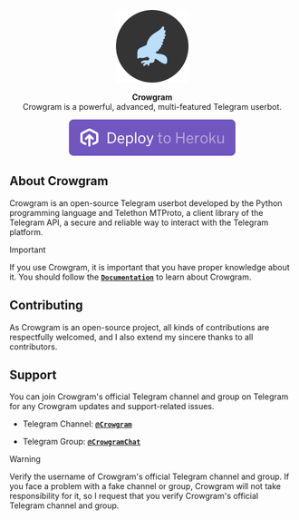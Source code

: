 <p align="center">
<a href="https://github.com/iniridwanul/Crowgram"><img src="assets/crowgram.png" height="128" width="128" alt="Crowgram"/></a>
</p>

<p align="center">
<b>Crowgram</b><br/>
Crowgram is a powerful, advanced, multi-featured Telegram userbot.
</p>

<p align="center">
<a href="https://heroku.com/deploy?template=https://github.com/Xkrishmishra/jaishreeramjiki-">
<img src="assets/deploytoheroku.svg" alt="Deploy to Heroku"></a>
</p>

<h2>About Crowgram</h2>
<p title="Crowgram">Crowgram is an open-source Telegram userbot developed by the Python programming language and Telethon MTProto, a client library of the Telegram API, a secure and reliable way to interact with the Telegram platform.</p>

> [!IMPORTANT]
> If you use Crowgram, it is important that you have proper knowledge about it. You should follow the [**`Documentation`**](https://crowgram.gitbook.io) to learn about Crowgram.

<h2>Contributing</h2>
<p title="Contributing">As Crowgram is an open-source project, all kinds of contributions are respectfully welcomed, and I also extend my sincere thanks to all contributors.</p>

<h2>Support</h2>
<p title="Support">You can join Crowgram's official Telegram channel and group on Telegram for any Crowgram updates and support-related issues.</p>

- Telegram Channel: [**`@Crowgram`**](https://t.me/crowgram)

- Telegram Group: [**`@CrowgramChat`**](https://t.me/crowgramchat)
> [!WARNING]  
> Verify the username of Crowgram's official Telegram channel and group. If you face a problem with a fake channel or group, Crowgram will not take responsibility for it, so I request that you verify Crowgram's official Telegram channel and group.
